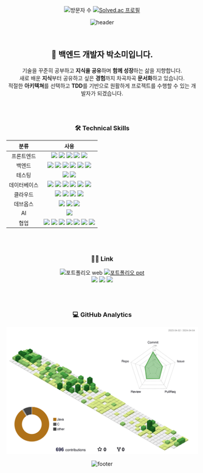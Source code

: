 <div align="center"> 

<img src="https://komarev.com/ghpvc/?username=fsm12" alt="방문자 수"> [![Solved.ac
프로필](http://mazassumnida.wtf/api/mini/generate_badge?boj=fsm1204)](https://solved.ac/fsm1204)  

![header](https://capsule-render.vercel.app/api?type=venom&color=timeAuto&text=Hello%20World!&animation=fadeIn&height=200&stroke=BAD1E6)

</br>

## 👋 백엔드 개발자 박소미입니다.  
기술을 꾸준히 공부하고 **지식을 공유**하며 **함께 성장**하는 삶을 지향합니다.  
새로 배운 **지식**부터 공유하고 싶은 **경험**까지 차곡차곡 **문서화**하고 있습니다.  
적절한 **아키텍쳐**를 선택하고 **TDD**를 기반으로 원활하게 프로젝트를 수행할 수 있는 개발자가 되겠습니다.  

</br></br>

### 🛠  Technical Skills
|분류|사용|
|:--:|:--:|
|프론트엔드|<img src="https://img.shields.io/badge/HTML5-E34F26?style=flat&logo=HTML5&logoColor=white"/> <img src="https://img.shields.io/badge/CSS3-1572B6?style=flat&logo=CSS3&logoColor=white"/> <img src="https://img.shields.io/badge/JavaScript-F7DF1E?style=flat&logo=JavaScript&logoColor=white"/> <img src="https://img.shields.io/badge/JSP-000000?style=flat&logo=JSP&logoColor=white"/> <img src="https://img.shields.io/badge/Vue.js-4FC08D?style=flat&logo=Vue.js&logoColor=white"/>|
|백엔드|<img src="https://img.shields.io/badge/Java-E34F26?style=flat&logo=java&logoColor=white"/> <img src="https://img.shields.io/badge/Spring-6DB33F?style=flat&logo=Spring&logoColor=white"/> <img src="https://img.shields.io/badge/Spring Boot-6DB33F?style=flat&logo=Spring Boot&logoColor=white"/> <img src="https://img.shields.io/badge/Spring Security-6DB33F?style=flat&logo=Spring Security&logoColor=white"/> <img src="https://img.shields.io/badge/Python-3776AB?style=flat&logo=Python&logoColor=white"/> <img src="https://img.shields.io/badge/flask-000000?style=flat&logo=flask&logoColor=white"/>|
|테스팅|<img src="https://img.shields.io/badge/Mockito-84B135?style=flat&logo=Mockito&logoColor=white"/> <img src="https://img.shields.io/badge/JUnit5-25A162?style=flat&logo=junit5&logoColor=white"/> |
|데이터베이스|<img src="https://img.shields.io/badge/Oracle-F80000?style=flat&logo=Oracle&logoColor=white"/> <img src="https://img.shields.io/badge/MySQL-4479A1?style=flat&logo=MySQL&logoColor=white"/> <img src="https://img.shields.io/badge/PostgreSQL-4169E1?style=flat&logo=PostgreSQL&logoColor=white"/> <img src="https://img.shields.io/badge/MongoDB-47A248?style=flat&logo=MongoDB&logoColor=white"/> <img src="https://img.shields.io/badge/Redis-DC382D?style=flat&logo=Redis&logoColor=white"/> <img src="https://img.shields.io/badge/Firebase-FFCA28?style=flat&logo=Firebase&logoColor=white"/>|
|클라우드|<img src="https://img.shields.io/badge/AWS-232F3E?style=flat&logo=amazonaws&logoColor=white"/> <img src="https://img.shields.io/badge/AWS S3-569A31?style=flat&logo=amazons3&logoColor=white"/> <img src="https://img.shields.io/badge/AWS EC2-FF9900?style=flat&logo=amazonec2&logoColor=white"/> <img src="https://img.shields.io/badge/AWS Elastic Beanstalk-E34F26?style=flat&logo=AWS Elastic Beanstalk&logoColor=white"/> |
|데브옵스|<img src="https://img.shields.io/badge/Git-F05032?style=flat&logo=Git&logoColor=white"/> <img src="https://img.shields.io/badge/Github Action-2088FF?style=flat&logo=githubactions&logoColor=white"/> <img src="https://img.shields.io/badge/Jenkins-D24939?style=flat&logo=Jenkins&logoColor=white"/>|
|AI|<img src="https://img.shields.io/badge/tensorflow-2088FF?style=flat&logo=tensorflow&logoColor=white"/>  |
|협업|<img src="https://img.shields.io/badge/Github-181717?style=flat&logo=Github&logoColor=white"/> <img src="https://img.shields.io/badge/Notion-000000?style=flat&logo=Notion&logoColor=white"/> <img src="https://img.shields.io/badge/slack-4A154B?style=flat&logo=slack&logoColor=white"/> <img src="https://img.shields.io/badge/Jira-0052CC?style=flat&logo=Jira&logoColor=white"/> <img src="https://img.shields.io/badge/webex-000000?style=flat&logo=webex&logoColor=white"/> <img src="https://img.shields.io/badge/swagger-85EA2D?style=flat&logo=swagger&logoColor=white"/> <img src="https://img.shields.io/badge/discord-5865F2?style=flat&logo=discord&logoColor=white"/> |

</br></br>

### 🤝🏻 Link
<img src="https://img.shields.io/badge/Portfolio-Web-0969da" alt="포트폴리오 web"> <a href="https://github.com/fsm12/fsm12/files/14685728/fsm12.Portfolio.pdf"><img src="https://img.shields.io/badge/Portfolio-PDF-0969da" alt="포트폴리오 ppt"></a>  
<a href="https://velog.io/@2024-11th/posts"><img src="https://img.shields.io/badge/Velog-20C997?style=flat&logo=Velog&logoColor=white"/></a> <a href="https://medium.com/@fsm12"><img src="https://img.shields.io/badge/Medium-000000?style=flat&logo=medium&logoColor=white"/></a> <a href="mailto:fsm12041204@gmail.com"><img src="https://img.shields.io/badge/fsm12041204@gmail.com-D14836?style=flat&amp;logo=Gmail&amp;logoColor=white"/></a>
  
</br></br>
  
### 💻  GitHub Analytics

<img src = "./profile-3d-contrib/profile-green-animate.svg">  

![footer](https://capsule-render.vercel.app/api?section=footer&type=waving&color=timeAuto&animation=fadeIn&height=130)
</div>
